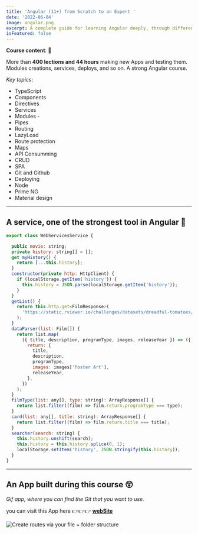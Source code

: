 ```yaml
---
title: 'Angular (11+) from Scratch to an Expert '
date: '2022-06-04'
image: angular.png
excerpt: A complete guide for learning Angular deeply, through different tasks and exercises. Problems resolutions and Apis consuming. 🏆
isFeatured: false
---
```


**Course content**: 📗

More than **400 lections and 44 hours** making new Apps and testing them. Modules creations, services, deploys, and so on. A strong Angular course.

_Key topics_:

- TypeScript
- Components
- Directives
- Services
- Modules -
- Pipes
- Routing
- LazyLoad
- Route protection
- Maps
- API Consumming
- CRUD
- SPA
- Git and Github
- Deploying
- Node
- Prime NG
- Material design

---

## A service, one of the strongest tool in Angular 🤗

```js
export class WebServicesService {

  public movie: string;
  private history: string[] = [];
  get myHistory() {
    return [...this.history];
  }
  constructor(private http: HttpClient) {
    if (localStorage.getItem('history')) {
      this.history = JSON.parse(localStorage.getItem('history'));
    }
  }
  getList() {
    return this.http.get<FilmResponse>(
      'https://static.rviewer.io/challenges/datasets/dreadful-tomatoes/data.json'
    );
  }
  dataParser(list: Film[]) {
    return list.map(
      ({ title, description, programType, images, releaseYear }) => ({
        return: {
          title,
          description,
          programType,
          images: images['Poster Art'],
          releaseYear,
        },
      })
    );
  }
  filmType(list: any[], type: string): ArrayResponse[] {
    return list.filter((film) => film.return.programType === type);
  }
  card(list: any[], title: string): ArrayResponse[] {
    return list.filter((film) => film.return.title === title);
  }
  searcher(search: string) {
    this.history.unshift(search);
    this.history = this.history.splice(0, 1);
    localStorage.setItem('history', JSON.stringify(this.history));
  }
}

```

---

## An App built during this course 😲

_Gif app, where you can find the Git that you want to use._

you can visit this App here 👉👉👉 [**webSite**](https://lorenzpgifapp.netlify.app/)

![Create routes via your file + folder structure](gifApp.png)
